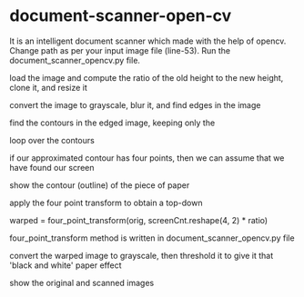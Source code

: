 # document-scanner-open-cv
It is an intelligent document scanner which made with the help of opencv.
Change path as per your input image file (line-53).
Run the document_scanner_opencv.py file.

 load the image and compute the ratio of the old height
 to the new height, clone it, and resize it



 convert the image to grayscale, blur it, and find edges
 in the image



 find the contours in the edged image, keeping only the




 loop over the contours



 if our approximated contour has four points, then we
 can assume that we have found our screen


 show the contour (outline) of the piece of paper



 apply the four point transform to obtain a top-down

warped = four_point_transform(orig, screenCnt.reshape(4, 2) * ratio)

four_point_transform method is written in document_scanner_opencv.py file 



 convert the warped image to grayscale, then threshold it
 to give it that 'black and white' paper effect



show the original and scanned images

